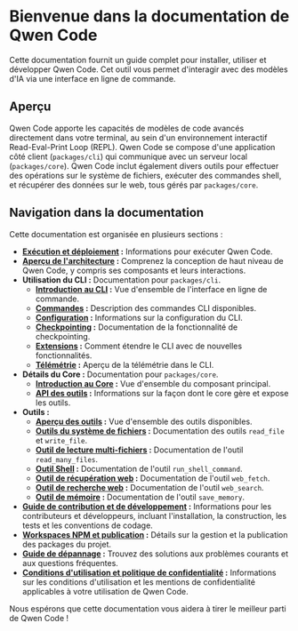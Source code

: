 # Bienvenue dans la documentation de Qwen Code

Cette documentation fournit un guide complet pour installer, utiliser et développer Qwen Code. Cet outil vous permet d'interagir avec des modèles d'IA via une interface en ligne de commande.

## Aperçu

Qwen Code apporte les capacités de modèles de code avancés directement dans votre terminal, au sein d'un environnement interactif Read-Eval-Print Loop (REPL). Qwen Code se compose d'une application côté client (`packages/cli`) qui communique avec un serveur local (`packages/core`). Qwen Code inclut également divers outils pour effectuer des opérations sur le système de fichiers, exécuter des commandes shell, et récupérer des données sur le web, tous gérés par `packages/core`.

## Navigation dans la documentation

Cette documentation est organisée en plusieurs sections :

- **[Exécution et déploiement](./deployment.md) :** Informations pour exécuter Qwen Code.
- **[Aperçu de l'architecture](./architecture.md) :** Comprenez la conception de haut niveau de Qwen Code, y compris ses composants et leurs interactions.
- **Utilisation du CLI :** Documentation pour `packages/cli`.
  - **[Introduction au CLI](./cli/index.md) :** Vue d'ensemble de l'interface en ligne de commande.
  - **[Commandes](./cli/commands.md) :** Description des commandes CLI disponibles.
  - **[Configuration](./cli/configuration.md) :** Informations sur la configuration du CLI.
  - **[Checkpointing](./checkpointing.md) :** Documentation de la fonctionnalité de checkpointing.
  - **[Extensions](./extension.md) :** Comment étendre le CLI avec de nouvelles fonctionnalités.
  - **[Télémétrie](./telemetry.md) :** Aperçu de la télémétrie dans le CLI.
- **Détails du Core :** Documentation pour `packages/core`.
  - **[Introduction au Core](./core/index.md) :** Vue d'ensemble du composant principal.
  - **[API des outils](./core/tools-api.md) :** Informations sur la façon dont le core gère et expose les outils.
- **Outils :**
  - **[Aperçu des outils](./tools/index.md) :** Vue d'ensemble des outils disponibles.
  - **[Outils du système de fichiers](./tools/file-system.md) :** Documentation des outils `read_file` et `write_file`.
  - **[Outil de lecture multi-fichiers](./tools/multi-file.md) :** Documentation de l'outil `read_many_files`.
  - **[Outil Shell](./tools/shell.md) :** Documentation de l'outil `run_shell_command`.
  - **[Outil de récupération web](./tools/web-fetch.md) :** Documentation de l'outil `web_fetch`.
  - **[Outil de recherche web](./tools/web-search.md) :** Documentation de l'outil `web_search`.
  - **[Outil de mémoire](./tools/memory.md) :** Documentation de l'outil `save_memory`.
- **[Guide de contribution et de développement](../CONTRIBUTING.md) :** Informations pour les contributeurs et développeurs, incluant l'installation, la construction, les tests et les conventions de codage.
- **[Workspaces NPM et publication](./npm.md) :** Détails sur la gestion et la publication des packages du projet.
- **[Guide de dépannage](./troubleshooting.md) :** Trouvez des solutions aux problèmes courants et aux questions fréquentes.
- **[Conditions d'utilisation et politique de confidentialité](./tos-privacy.md) :** Informations sur les conditions d'utilisation et les mentions de confidentialité applicables à votre utilisation de Qwen Code.

Nous espérons que cette documentation vous aidera à tirer le meilleur parti de Qwen Code !